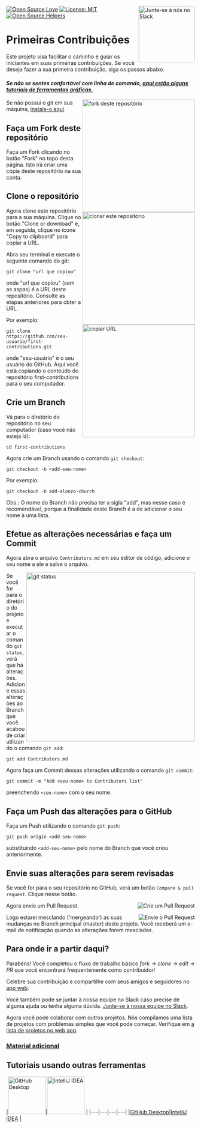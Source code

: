 [![Open Source Love](https://badges.frapsoft.com/os/v1/open-source.svg?v=103)](https://github.com/ellerbrock/open-source-badges/)
[<img align="right" width="150" src="https://firstcontributions.github.io/assets/Readme/join-slack-team.png" alt="Junte-se à nós no Slack">](https://join.slack.com/t/firstcontributors/shared_invite/enQtNjkxNzQwNzA2MTMwLTVhMWJjNjg2ODRlNWZhNjIzYjgwNDIyZWYwZjhjYTQ4OTBjMWM0MmFhZDUxNzBiYzczMGNiYzcxNjkzZDZlMDM)
[![License: MIT](https://img.shields.io/badge/License-MIT-green.svg)](https://opensource.org/licenses/MIT)
[![Open Source Helpers](https://www.codetriage.com/roshanjossey/first-contributions/badges/users.svg)](https://www.codetriage.com/roshanjossey/first-contributions)

# Primeiras Contribuições

Este projeto visa facilitar o caminho e guiar os iniciantes em suas primeiras contribuições. Se você deseja fazer a sua primeira contribuição, siga os passos abaixo.

#### *Se não se sentes confortável com linha de comando, [aqui estão alguns tutoriais de ferramentas gráficas.]( #Tutoriais-usando-outras-ferramentas)*


<img align="right" width="300" src="https://firstcontributions.github.io/assets/Readme/fork.png" alt="fork deste repositório" />

Se não possui o git em sua máquina, [instale-o aqui]( https://help.github.com/articles/set-up-git/ ).

## Faça um Fork deste repositório

Faça um Fork clicando no botão "Fork" no topo desta página. Isto irá criar uma cópia deste repositório na sua conta.

## Clone o repositório

<img align="right" width="300" src="https://firstcontributions.github.io/assets/Readme/clone.png" alt="clonar este repositório" />

Agora clone este repositório para a sua máquina. Clique no botão "Clone or download" e, em seguida, clique no ícone "Copy to clipboard" para copiar a URL.

Abra seu terminal e execute o seguinte comando do git:
```
git clone "url que copiou"
```
onde "url que copiou" (sem as aspas) é a URL deste repositório. Consulte as etapas anteriores para obter a URL.

<img align="right" width="300" src="https://firstcontributions.github.io/assets/Readme/copy-to-clipboard.png" alt="copiar URL" />

Por exemplo:
```
git clone https://github.com/seu-usuario/first-contributions.git
```
onde "seu-usuário" é o seu usuário do GitHub. Aqui você está copiando o conteúdo do repositório first-contributions para o seu computador.

## Crie um Branch

Vá para o diretório do repositório no seu computador (caso você não esteja lá):
```
cd first-contributions
```

Agora crie um Branch usando o comando `git checkout`:
```
git checkout -b <add-seu-nome>
```

Por exemplo:
```
git checkout -b add-alonzo-church
```
Obs.: O nome do Branch não precisa ter a sigla "add", mas nesse caso é recomendável, porque a finalidade deste Branch é a de adicionar o seu nome à uma lista.

## Efetue as alterações necessárias e faça um Commit

Agora abra o arquivo `Contributors.md` em seu editor de código, adicione o seu nome a ele e salve o arquivo. 

<img align="right" width="450" src="https://firstcontributions.github.io/assets/Readme/git-status.png" alt="git status" />

Se você for para o diretório do projeto e executar o comando `git status`, verá que há alterações. Adicione essas alterações ao Branch que você acabou de criar utilizando o comando `git add`:
```
git add Contributors.md
```
Agora faça um Commit dessas alterações utilizando o comando `git commit`:
```
git commit -m "Add <seu-nome> to Contributors list"
```
preenchendo `<seu-nome>` com o seu nome.

## Faça um Push das alterações para o GitHub

Faça um Push utilizando o comando `git push`:
```
git push origin <add-seu-nome>
```
substituindo `<add-seu-nome>` pelo nome do Branch que você criou anteriormente.

## Envie suas alterações para serem revisadas

Se você for para o seu repositório no GitHub, verá um botão `Compare & pull request`. Clique nesse botão.

<img style="float: right;" src="https://firstcontributions.github.io/assets/Readme/compare-and-pull.png" alt="Crie um Pull Request" />

Agora envie um Pull Request.

<img style="float: right;" src="https://firstcontributions.github.io/assets/Readme/submit-pull-request.png" alt="Envie o Pull Request" />

Logo estarei mesclando ('mergeando') as suas mudanças no Branch principal (master) deste projeto. Você receberá um e-mail de notificação quando as alterações forem mescladas.

## Para onde ir a partir daqui?

Parabéns! Você completou o fluxo de trabalho básico _fork -> clone -> edit -> PR_ que você encontrará frequentemente como contribuidor!

Celebre sua contribuição e compartilhe com seus amigos e seguidores no [app web](https://roshanjossey.github.io/first-contributions/#social-share).

Você também pode se juntar à nossa equipe no Slack caso precise de alguma ajuda ou tenha alguma dúvida. [Junte-se à nossa equipe no Slack](https://join.slack.com/t/firstcontributors/shared_invite/enQtMzE1MTYwNzI3ODQ0LTZiMDA2OGI2NTYyNjM1MTFiNTc4YTRhZTg4OWZjMzA0ZWZmY2UxYzVkMzI1ZmVmOWI4ODdkZWQwNTM2NDVmNjY).

Agora você pode colaborar com outros projetos. Nós compilamos uma lista de projetos com problemas simples que você pode começar. Verifique em [a lista de projetos no web app](https://roshanjossey.github.io/first-contributions/#project-list).

### [ Material adicional ](../additional-material/translations/Portuguese/additional-material.pt_br.md)


## Tutoriais usando outras ferramentas

|<a href="../gui-tool-tutorials/translations/github-desktop-tutorial.pt_br.md"><img alt="GitHub Desktop" src="https://desktop.github.com/images/desktop-icon.svg" width="100"></a>|<a href="../gui-tool-tutorials/translations/github-windows-intellij-tutorial.pt_br.md"><img alt="IntelliJ IDEA" src="https://upload.wikimedia.org/wikipedia/commons/thumb/9/9c/IntelliJ_IDEA_Icon.svg/512px-IntelliJ_IDEA_Icon.svg.png" width=100></a> |
|---|---|---|---|
|[GitHub Desktop](../gui-tool-tutorials/translations/github-desktop-tutorial.pt_br.md)|[IntelliJ IDEA](../gui-tool-tutorials/translations/github-windows-intellij-tutorial.pt_br.md)         |

